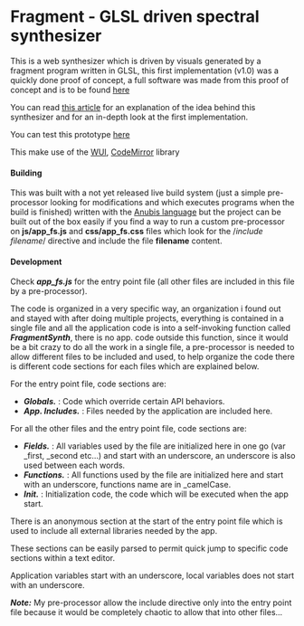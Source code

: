 # Fragment - GLSL driven spectral synthesizer

This is a web synthesizer which is driven by visuals generated by a fragment program written in GLSL, this first implementation (v1.0) was a quickly done proof of concept, a full software was made from this proof of concept and is to be found [here](https://github.com/grz0zrg/fsynth)

You can read [this article](http://www.garzul.tonsite.biz/wordpress/2016/07/23/fragment-synthesizer-glsl-powered-html5-spectral-synthesizer/) for an explanation of the idea behind this synthesizer and for an in-depth look at the first implementation.

You can test this prototype [here](https://grz0zrg.github.io/fs/)

This make use of the [WUI](https://github.com/grz0zrg/wui), [CodeMirror](https://codemirror.net/) library

#### Building

This was built with a not yet released live build system (just a simple pre-processor looking for modifications and which executes programs when the build is finished) written with the [Anubis language](https://fr.wikipedia.org/wiki/Anubis_(langage)) but the project can be built out of the box easily if you find a way to run a custom pre-processor on **js/app_fs.js** and **css/app_fs.css** files which look for the /*include filename*/ directive and include the file **filename** content.

#### Development

Check ***app_fs.js*** for the entry point file (all other files are included in this file by a pre-processor).

The code is organized in a very specific way, an organization i found out and stayed with after doing multiple projects, everything is contained in a single file and all the application code is into a self-invoking function called ***FragmentSynth***, there is no app. code outside this function, since it would be a bit crazy to do all the work in a single file, a pre-processor is needed to allow different files to be included and used, to help organize the code there is different code sections for each files which are explained below.

For the entry point file, code sections are:

* ***Globals.*** : Code which override certain API behaviors.
* ***App. Includes.*** : Files needed by the application are included here.

For all the other files and the entry point file, code sections are:

* ***Fields.*** : All variables used by the file are initialized here in one go (var _first, _second etc...) and start with an underscore, an underscore is also used between each words.
* ***Functions.*** : All functions used by the file are initialized here and start with an underscore, functions name are in _camelCase.
* ***Init.*** : Initialization code, the code which will be executed when the app start.

There is an anonymous section at the start of the entry point file which is used to include all external libraries needed by the app.

These sections can be easily parsed to permit quick jump to specific code sections within a text editor.

Application variables start with an underscore, local variables does not start with an underscore.

***Note:*** My pre-processor allow the include directive only into the entry point file because it would be completely chaotic to allow that into other files...
